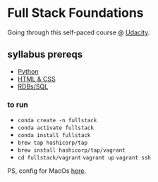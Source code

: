 # Full Stack Foundations

Going through this self-paced course @ [Udacity](https://www.udacity.com/course/full-stack-foundations--ud088).

## syllabus prereqs

* [Python](https://www.udacity.com/course/introduction-to-python--ud1110)
* [HTML & CSS](https://www.udacity.com/course/intro-to-html-and-css--ud001)
* [RDBs/SQL](https://www.udacity.com/course/intro-to-relational-databases--ud197)

### to run

* `conda create -n fullstack`
* `conda activate fullstack`
* `conda install fullstack`
* `brew tap hashicorp/tap`
* `brew install hashicorp/tap/vagrant`
* `cd fullstack/vagrant` `vagrant up` `vagrant ssh`

PS, config for MacOs [here](https://scriptcrunch.com/solved-vboxmanage-error-component-machinewrap/). 